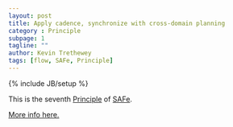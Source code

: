 ```yaml
---
layout: post
title: Apply cadence, synchronize with cross-domain planning
category : Principle
subpage: 1
tagline: ""
author: Kevin Trethewey
tags: [flow, SAFe, Principle]
---
```

{% include JB/setup %}

This is the seventh [Principle](/principles.html) of [SAFe](/archetype/SAFe/).

[More info here.](http://scaledagileframework.com/apply-cadence-synchronize-with-cross-domain-planning/)


